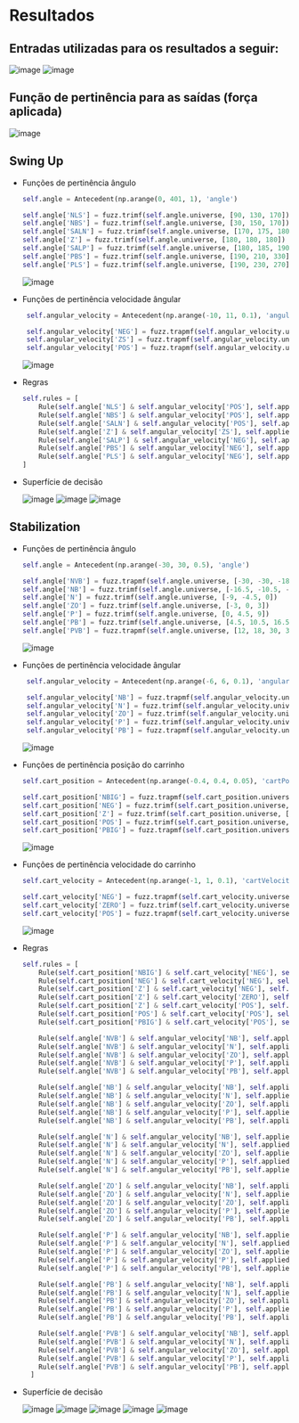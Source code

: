 # Resultados

## Entradas utilizadas para os resultados a seguir:

![image](https://user-images.githubusercontent.com/49571908/163293619-01ff7bb3-c3a5-46d0-abff-a41737dbe4bd.png)
![image](https://user-images.githubusercontent.com/49571908/163294851-f6dccced-16eb-44ac-af80-6ab9b3b83d9d.png)


## Função de pertinência para as saídas (força aplicada)

![image](https://user-images.githubusercontent.com/49571908/163292829-e6ae1425-4d77-4d5c-aff3-208f72adaee4.png)


## Swing Up

- Funções de pertinência ângulo
  ```python
  self.angle = Antecedent(np.arange(0, 401, 1), 'angle')

  self.angle['NLS'] = fuzz.trimf(self.angle.universe, [90, 130, 170])
  self.angle['NBS'] = fuzz.trimf(self.angle.universe, [30, 150, 170])
  self.angle['SALN'] = fuzz.trimf(self.angle.universe, [170, 175, 180])
  self.angle['Z'] = fuzz.trimf(self.angle.universe, [180, 180, 180])
  self.angle['SALP'] = fuzz.trimf(self.angle.universe, [180, 185, 190])
  self.angle['PBS'] = fuzz.trimf(self.angle.universe, [190, 210, 330])
  self.angle['PLS'] = fuzz.trimf(self.angle.universe, [190, 230, 270])
  ```
  
  ![image](https://user-images.githubusercontent.com/49571908/163292440-3e3546b2-c5ac-45e9-9178-40fe1fd37cc9.png)

  
 - Funções de pertinência velocidade ângular
   ```python
    self.angular_velocity = Antecedent(np.arange(-10, 11, 0.1), 'angularVelocity')

    self.angular_velocity['NEG'] = fuzz.trapmf(self.angular_velocity.universe, [-10, -10, -1, 0])
    self.angular_velocity['ZS'] = fuzz.trapmf(self.angular_velocity.universe, [-0.1, 0, 0, 0.1])
    self.angular_velocity['POS'] = fuzz.trapmf(self.angular_velocity.universe, [0, 1, 10, 10])
    ```
    
    ![image](https://user-images.githubusercontent.com/49571908/163292477-ccddb074-26e3-4667-ac39-090c8e4c085c.png)

    
  - Regras
    ```python
    self.rules = [
        Rule(self.angle['NLS'] & self.angular_velocity['POS'], self.applied_force['NB']),
        Rule(self.angle['NBS'] & self.angular_velocity['POS'], self.applied_force['Z']),
        Rule(self.angle['SALN'] & self.angular_velocity['POS'], self.applied_force['N']),
        Rule(self.angle['Z'] & self.angular_velocity['ZS'], self.applied_force['P']),
        Rule(self.angle['SALP'] & self.angular_velocity['NEG'], self.applied_force['P']),
        Rule(self.angle['PBS'] & self.angular_velocity['NEG'], self.applied_force['Z']),
        Rule(self.angle['PLS'] & self.angular_velocity['NEG'], self.applied_force['PB'])
    ]
    ```
    
   - Superfície de decisão
   
     ![image](https://user-images.githubusercontent.com/49571908/163293004-56110317-141f-4e30-9b5c-93941cdd7415.png)
     ![image](https://user-images.githubusercontent.com/49571908/163293051-c699610b-b266-458c-a4ba-0d2baf6a4e99.png)
     ![image](https://user-images.githubusercontent.com/49571908/163293077-e4e0e990-2780-415c-9431-3d460826746e.png)

   

  ## Stabilization

- Funções de pertinência ângulo
  ```python
  self.angle = Antecedent(np.arange(-30, 30, 0.5), 'angle')

  self.angle['NVB'] = fuzz.trapmf(self.angle.universe, [-30, -30, -18, -12])
  self.angle['NB'] = fuzz.trimf(self.angle.universe, [-16.5, -10.5, -4.5])
  self.angle['N'] = fuzz.trimf(self.angle.universe, [-9, -4.5, 0])
  self.angle['ZO'] = fuzz.trimf(self.angle.universe, [-3, 0, 3])
  self.angle['P'] = fuzz.trimf(self.angle.universe, [0, 4.5, 9])
  self.angle['PB'] = fuzz.trimf(self.angle.universe, [4.5, 10.5, 16.5])
  self.angle['PVB'] = fuzz.trapmf(self.angle.universe, [12, 18, 30, 30])
  ```
  
  ![image](https://user-images.githubusercontent.com/49571908/163294209-28f8b4d7-3273-4642-a026-d2bf950d5888.png)

  
 - Funções de pertinência velocidade ângular
   ```python
    self.angular_velocity = Antecedent(np.arange(-6, 6, 0.1), 'angularVelocity')

    self.angular_velocity['NB'] = fuzz.trapmf(self.angular_velocity.universe, [-6, -6, -4.2, -1.7])
    self.angular_velocity['N'] = fuzz.trimf(self.angular_velocity.universe, [-3.6, -1.7, 0])
    self.angular_velocity['ZO'] = fuzz.trimf(self.angular_velocity.universe, [-1.7, 0, 1.7])
    self.angular_velocity['P'] = fuzz.trimf(self.angular_velocity.universe, [0, 1.7, 3.6])
    self.angular_velocity['PB'] = fuzz.trapmf(self.angular_velocity.universe, [1.7, 4.2, 6, 6])
    ```
    
    ![image](https://user-images.githubusercontent.com/49571908/163294422-1198920a-f857-4556-a01d-9b102b1a9563.png)

  - Funções de pertinência posição do carrinho 
   
    ```python
    self.cart_position = Antecedent(np.arange(-0.4, 0.4, 0.05), 'cartPosition')

    self.cart_position['NBIG'] = fuzz.trapmf(self.cart_position.universe, [-0.4, -0.4, -0.3, -0.15])
    self.cart_position['NEG'] = fuzz.trimf(self.cart_position.universe, [-0.3, -0.15, 0])
    self.cart_position['Z'] = fuzz.trimf(self.cart_position.universe, [-0.15, 0, 0.15])
    self.cart_position['POS'] = fuzz.trimf(self.cart_position.universe, [0, 0.15, 0.3])
    self.cart_position['PBIG'] = fuzz.trapmf(self.cart_position.universe, [0.15, 0.3, 0.4, 0.4])
    ```
    
    ![image](https://user-images.githubusercontent.com/49571908/163294474-66fa1636-b694-4952-b597-7605b5d478f4.png)
    
  - Funções de pertinência velocidade do carrinho
   
    ```python
    self.cart_velocity = Antecedent(np.arange(-1, 1, 0.1), 'cartVelocity')

    self.cart_velocity['NEG'] = fuzz.trapmf(self.cart_velocity.universe, [-1, -1, -0.1, 0])
    self.cart_velocity['ZERO'] = fuzz.trimf(self.cart_velocity.universe, [-0.1, 0, 0.1])
    self.cart_velocity['POS'] = fuzz.trapmf(self.cart_velocity.universe, [0, 0.1, 1, 1])
    ```
    
    ![image](https://user-images.githubusercontent.com/49571908/163294537-f460365f-ff1d-46d3-9edf-564935593a04.png)
    
  - Regras
    ```python
    self.rules = [
        Rule(self.cart_position['NBIG'] & self.cart_velocity['NEG'], self.applied_force['PVVB']),
        Rule(self.cart_position['NEG'] & self.cart_velocity['NEG'], self.applied_force['PVB']),
        Rule(self.cart_position['Z'] & self.cart_velocity['NEG'], self.applied_force['PB']),
        Rule(self.cart_position['Z'] & self.cart_velocity['ZERO'], self.applied_force['Z']),
        Rule(self.cart_position['Z'] & self.cart_velocity['POS'], self.applied_force['NB']),
        Rule(self.cart_position['POS'] & self.cart_velocity['POS'], self.applied_force['NVB']),
        Rule(self.cart_position['PBIG'] & self.cart_velocity['POS'], self.applied_force['NVVB']),

        Rule(self.angle['NVB'] & self.angular_velocity['NB'], self.applied_force['NVVB']),
        Rule(self.angle['NVB'] & self.angular_velocity['N'], self.applied_force['NVVB']),
        Rule(self.angle['NVB'] & self.angular_velocity['ZO'], self.applied_force['NVB']),
        Rule(self.angle['NVB'] & self.angular_velocity['P'], self.applied_force['NB']),
        Rule(self.angle['NVB'] & self.angular_velocity['PB'], self.applied_force['N']),

        Rule(self.angle['NB'] & self.angular_velocity['NB'], self.applied_force['NVVB']),
        Rule(self.angle['NB'] & self.angular_velocity['N'], self.applied_force['NVB']),
        Rule(self.angle['NB'] & self.angular_velocity['ZO'], self.applied_force['NB']),
        Rule(self.angle['NB'] & self.angular_velocity['P'], self.applied_force['N']),
        Rule(self.angle['NB'] & self.angular_velocity['PB'], self.applied_force['Z']),

        Rule(self.angle['N'] & self.angular_velocity['NB'], self.applied_force['NVB']),
        Rule(self.angle['N'] & self.angular_velocity['N'], self.applied_force['NB']),
        Rule(self.angle['N'] & self.angular_velocity['ZO'], self.applied_force['N']),
        Rule(self.angle['N'] & self.angular_velocity['P'], self.applied_force['Z']),
        Rule(self.angle['N'] & self.angular_velocity['PB'], self.applied_force['P']),

        Rule(self.angle['ZO'] & self.angular_velocity['NB'], self.applied_force['NB']),
        Rule(self.angle['ZO'] & self.angular_velocity['N'], self.applied_force['N']),
        Rule(self.angle['ZO'] & self.angular_velocity['ZO'], self.applied_force['Z']),
        Rule(self.angle['ZO'] & self.angular_velocity['P'], self.applied_force['P']),
        Rule(self.angle['ZO'] & self.angular_velocity['PB'], self.applied_force['PB']),

        Rule(self.angle['P'] & self.angular_velocity['NB'], self.applied_force['N']),
        Rule(self.angle['P'] & self.angular_velocity['N'], self.applied_force['Z']),
        Rule(self.angle['P'] & self.angular_velocity['ZO'], self.applied_force['P']),
        Rule(self.angle['P'] & self.angular_velocity['P'], self.applied_force['PB']),
        Rule(self.angle['P'] & self.angular_velocity['PB'], self.applied_force['PVB']),

        Rule(self.angle['PB'] & self.angular_velocity['NB'], self.applied_force['Z']),
        Rule(self.angle['PB'] & self.angular_velocity['N'], self.applied_force['P']),
        Rule(self.angle['PB'] & self.angular_velocity['ZO'], self.applied_force['PB']),
        Rule(self.angle['PB'] & self.angular_velocity['P'], self.applied_force['PVB']),
        Rule(self.angle['PB'] & self.angular_velocity['PB'], self.applied_force['PVVB']),

        Rule(self.angle['PVB'] & self.angular_velocity['NB'], self.applied_force['P']),
        Rule(self.angle['PVB'] & self.angular_velocity['N'], self.applied_force['PB']),
        Rule(self.angle['PVB'] & self.angular_velocity['ZO'], self.applied_force['PVB']),
        Rule(self.angle['PVB'] & self.angular_velocity['P'], self.applied_force['PVVB']),
        Rule(self.angle['PVB'] & self.angular_velocity['PB'], self.applied_force['PVVB'])
      ]
    ```
    
   - Superfície de decisão
   
     ![image](https://user-images.githubusercontent.com/49571908/163294666-2383e573-c806-44ca-8d48-86340aeab883.png)
     ![image](https://user-images.githubusercontent.com/49571908/163294697-e26c1491-fbf9-40cd-80d8-c82b82520ebc.png)
     ![image](https://user-images.githubusercontent.com/49571908/163294721-7e6ac15f-c0bd-4463-9993-6675342f3a21.png)
     ![image](https://user-images.githubusercontent.com/49571908/163294744-cef24d7f-91cc-472e-bb9b-431711afddc6.png)
     ![image](https://user-images.githubusercontent.com/49571908/163294785-ad2bdf42-24a5-4cec-a187-6a4b357de9a0.png)


    
